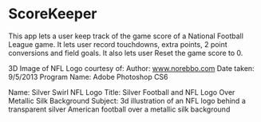 # ScoreKeeper
This app lets a user keep track of the game score of a National Football League game.
It lets user record touchdowns, extra points, 2 point conversions and field goals.
It also lets user Reset the game score to 0.

3D Image of NFL Logo courtesy of:
Author:  www.norebbo.com
Date taken:  9/5/2013
Program Name:  Adobe Photoshop CS6

Name:  Silver Swirl NFL Logo
Title:  Silver Football and NFL Logo Over Metallic Silk Background
Subject:  3d illustration of an NFL logo behind a transparent silver 
          American football over a metallic silk background
